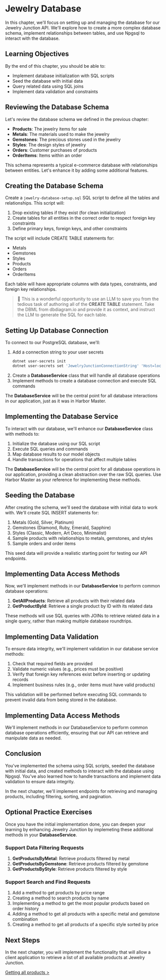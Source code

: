 # Jewelry Database

In this chapter, we'll focus on setting up and managing the database for our Jewelry Junction API. We'll explore how to create a more complex database schema, implement relationships between tables, and use Npgsql to interact with the database.

## Learning Objectives

By the end of this chapter, you should be able to:

- Implement database initialization with SQL scripts
- Seed the database with initial data
- Query related data using SQL joins
- Implement data validation and constraints

## Reviewing the Database Schema

Let's review the database schema we defined in the previous chapter:

- **Products**: The jewelry items for sale
- **Metals**: The materials used to make the jewelry
- **Gemstones**: The precious stones used in the jewelry
- **Styles**: The design styles of jewelry
- **Orders**: Customer purchases of products
- **OrderItems**: Items within an order

This schema represents a typical e-commerce database with relationships between entities. Let's enhance it by adding some additional features.

## Creating the Database Schema

Create a `jewelry-database-setup.sql` SQL script to define all the tables and relationships. This script will:

1. Drop existing tables if they exist (for clean initialization)
2. Create tables for all entities in the correct order to respect foreign key constraints
3. Define primary keys, foreign keys, and other constraints

The script will include CREATE TABLE statements for:
- Metals
- Gemstones
- Styles
- Products
- Orders
- OrderItems

Each table will have appropriate columns with data types, constraints, and foreign key relationships.

> 🤖 This is a wonderful opportunity to use an LLM to save you from the tedious task of authoring all of the **CREATE TABLE** statement. Take the DBML from dbdiagram.io and provide it as context, and instruct the LLM to generate the SQL for each table.

## Setting Up Database Connection

To connect to our PostgreSQL database, we'll:

1. Add a connection string to your user secrets
    ```sh
    dotnet user-secrets init
    dotnet user-secrets set 'JewelryJunctionConnectionString' 'Host=localhost;Port=5432;Username=postgres;Password=your_password;Database=JewelryJunction'
    ```
2. Create a **DatabaseService** class that will handle all database operations
3. Implement methods to create a database connection and execute SQL commands

The **DatabaseService** will be the central point for all database interactions in our application, just as it was in Harbor Master.

## Implementing the Database Service

To interact with our database, we'll enhance our **DatabaseService** class with methods to:

1. Initialize the database using our SQL script
2. Execute SQL queries and commands
3. Map database results to our model objects
4. Handle transactions for operations that affect multiple tables

The **DatabaseService** will be the central point for all database operations in our application, providing a clean abstraction over the raw SQL queries. Use Harbor Master as your reference for implementing these methods.

## Seeding the Database

After creating the schema, we'll seed the database with initial data to work with. We'll create SQL INSERT statements for:

1. Metals (Gold, Silver, Platinum)
2. Gemstones (Diamond, Ruby, Emerald, Sapphire)
3. Styles (Classic, Modern, Art Deco, Minimalist)
4. Sample products with relationships to metals, gemstones, and styles
5. Sample orders and order items

This seed data will provide a realistic starting point for testing our API endpoints.

## Implementing Data Access Methods

Now, we'll implement methods in our **DatabaseService** to perform common database operations:

1. **GetAllProducts**: Retrieve all products with their related data
2. **GetProductById**: Retrieve a single product by ID with its related data

These methods will use SQL queries with JOINs to retrieve related data in a single query, rather than making multiple database roundtrips.

## Implementing Data Validation

To ensure data integrity, we'll implement validation in our database service methods:

1. Check that required fields are provided
2. Validate numeric values (e.g., prices must be positive)
3. Verify that foreign key references exist before inserting or updating records
4. Implement business rules (e.g., order items must have valid products)

This validation will be performed before executing SQL commands to prevent invalid data from being stored in the database.

## Implementing Data Access Methods

We'll implement methods in our DatabaseService to perform common database operations efficiently, ensuring that our API can retrieve and manipulate data as needed.

## Conclusion

You've implemented the schema using SQL scripts, seeded the database with initial data, and created methods to interact with the database using Npgsql. You've also learned how to handle transactions and implement data validation to ensure data integrity.

In the next chapter, we'll implement endpoints for retrieving and managing products, including filtering, sorting, and pagination.

## Optional Practice Exercises

Once you have the initial implementation done, you can deepen your learning by enhancing Jewelry Junction by implemeting these additional methods in your **DatabaseService**.

### Support Data Filtering Requests

1. **GetProductsByMetal**: Retrieve products filtered by metal
2. **GetProductsByGemstone**: Retrieve products filtered by gemstone
3. **GetProductsByStyle**: Retrieve products filtered by style

### Support Search and Find Requests

1. Add a method to get products by price range
2. Creating a method to search products by name
3. Implementing a method to get the most popular products based on order history
4. Adding a method to get all products with a specific metal and gemstone combination
5. Creating a method to get all products of a specific style sorted by price

## Next Steps

In the next chapter, you will implement the functionality that will allow a client application to retrieve a list of all available products at Jewelry Junction.

[Getting all products >](./jewelry-get-all.md)